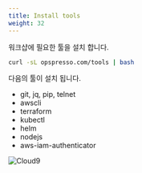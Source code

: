 ```yaml
---
title: Install tools
weight: 32
---
```


워크샵에 필요한 툴을 설치 합니다.

```bash
curl -sL opspresso.com/tools | bash
```

다음의 툴이 설치 됩니다.

* git, jq, pip, telnet
* awscli
* terraform
* kubectl
* helm
* nodejs
* aws-iam-authenticator

![Cloud9](../../cloud9/images/install-tools.png)
